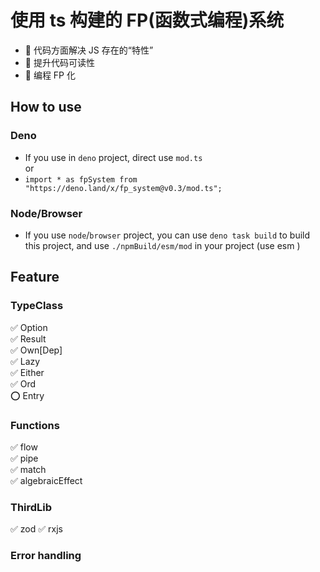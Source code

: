 # 使用 ts 构建的 FP(函数式编程)系统

- 🚀 代码方面解决 JS 存在的“特性”
- 🚀 提升代码可读性
- 🚀 编程 FP 化

## How to use

### Deno
- If you use in `deno` project, direct use `mod.ts`   
or   
- `import * as fpSystem from "https://deno.land/x/fp_system@v0.3/mod.ts";`

### Node/Browser
- If you use `node`/`browser` project, you can use `deno task build` to build this project, and use `./npmBuild/esm/mod` in your project (use esm )

## Feature

### TypeClass

 ✅ Option    
 ✅ Result    
 ✅ Own[Dep]    
 ✅ Lazy    
 ✅ Either    
 ✅ Ord    
 ⭕️ Entry  

### Functions

 ✅ flow    
 ✅ pipe  
 ✅ match    
 ✅ algebraicEffect  

### ThirdLib

✅ zod
✅ rxjs

### Error handling